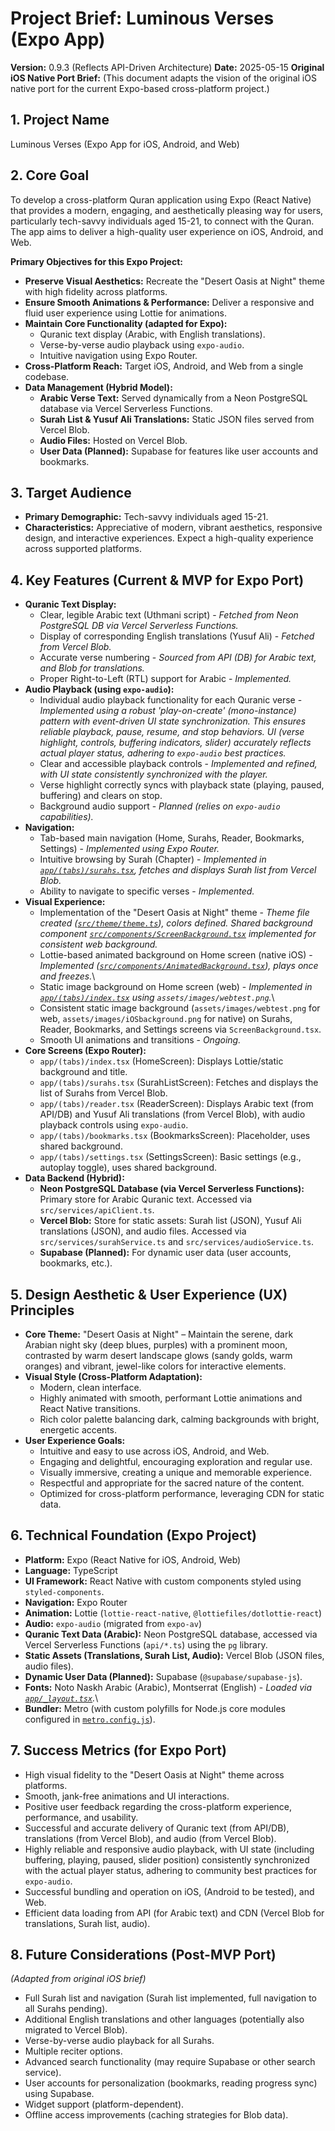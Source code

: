 # Project Brief: Luminous Verses (Expo App)

**Version:** 0.9.3 (Reflects API-Driven Architecture)
**Date:** 2025-05-15
**Original iOS Native Port Brief:** (This document adapts the vision of the original iOS native port for the current Expo-based cross-platform project.)

## 1. Project Name

Luminous Verses (Expo App for iOS, Android, and Web)

## 2. Core Goal

To develop a cross-platform Quran application using Expo (React Native) that provides a modern, engaging, and aesthetically pleasing way for users, particularly tech-savvy individuals aged 15-21, to connect with the Quran. The app aims to deliver a high-quality user experience on iOS, Android, and Web.

**Primary Objectives for this Expo Project:**
-   **Preserve Visual Aesthetics:** Recreate the "Desert Oasis at Night" theme with high fidelity across platforms.
-   **Ensure Smooth Animations & Performance:** Deliver a responsive and fluid user experience using Lottie for animations.
-   **Maintain Core Functionality (adapted for Expo):**
    -   Quranic text display (Arabic, with English translations).
    -   Verse-by-verse audio playback using `expo-audio`.
    -   Intuitive navigation using Expo Router.
-   **Cross-Platform Reach:** Target iOS, Android, and Web from a single codebase.
-   **Data Management (Hybrid Model):**
    -   **Arabic Verse Text:** Served dynamically from a Neon PostgreSQL database via Vercel Serverless Functions.
    -   **Surah List & Yusuf Ali Translations:** Static JSON files served from Vercel Blob.
    -   **Audio Files:** Hosted on Vercel Blob.
    -   **User Data (Planned):** Supabase for features like user accounts and bookmarks.

## 3. Target Audience

-   **Primary Demographic:** Tech-savvy individuals aged 15-21.
-   **Characteristics:** Appreciative of modern, vibrant aesthetics, responsive design, and interactive experiences. Expect a high-quality experience across supported platforms.

## 4. Key Features (Current & MVP for Expo Port)

-   **Quranic Text Display:**
    -   Clear, legible Arabic text (Uthmani script) - *Fetched from Neon PostgreSQL DB via Vercel Serverless Functions.*
    -   Display of corresponding English translations (Yusuf Ali) - *Fetched from Vercel Blob.*
    -   Accurate verse numbering - *Sourced from API (DB) for Arabic text, and Blob for translations.*
    -   Proper Right-to-Left (RTL) support for Arabic - *Implemented.*
-   **Audio Playback (using `expo-audio`):**
    -   Individual audio playback functionality for each Quranic verse - *Implemented using a robust 'play-on-create' (mono-instance) pattern with event-driven UI state synchronization. This ensures reliable playback, pause, resume, and stop behaviors. UI (verse highlight, controls, buffering indicators, slider) accurately reflects actual player status, adhering to `expo-audio` best practices.*
    -   Clear and accessible playback controls - *Implemented and refined, with UI state consistently synchronized with the player.*
    -   Verse highlight correctly syncs with playback state (playing, paused, buffering) and clears on stop.
    -   Background audio support - *Planned (relies on `expo-audio` capabilities).*
-   **Navigation:**
    -   Tab-based main navigation (Home, Surahs, Reader, Bookmarks, Settings) - *Implemented using Expo Router.*
    -   Intuitive browsing by Surah (Chapter) - *Implemented in [`app/(tabs)/surahs.tsx`](app/(tabs)/surahs.tsx:1), fetches and displays Surah list from Vercel Blob.*
    -   Ability to navigate to specific verses - *Implemented.*
-   **Visual Experience:**
    -   Implementation of the "Desert Oasis at Night" theme - *Theme file created ([`src/theme/theme.ts`](src/theme/theme.ts:1)), colors defined. Shared background component [`src/components/ScreenBackground.tsx`](src/components/ScreenBackground.tsx:1) implemented for consistent web background.*
    -   Lottie-based animated background on Home screen (native iOS) - *Implemented ([`src/components/AnimatedBackground.tsx`](src/components/AnimatedBackground.tsx:1)), plays once and freezes.*\
    -   Static image background on Home screen (web) - *Implemented in [`app/(tabs)/index.tsx`](app/(tabs)/index.tsx:1) using `assets/images/webtest.png`.*\
    -   Consistent static image background (`assets/images/webtest.png` for web, `assets/images/iOSbackground.png` for native) on Surahs, Reader, Bookmarks, and Settings screens via `ScreenBackground.tsx`.
    -   Smooth UI animations and transitions - *Ongoing.*
-   **Core Screens (Expo Router):**
    -   `app/(tabs)/index.tsx` (HomeScreen): Displays Lottie/static background and title.
    -   `app/(tabs)/surahs.tsx` (SurahListScreen): Fetches and displays the list of Surahs from Vercel Blob.
    -   `app/(tabs)/reader.tsx` (ReaderScreen): Displays Arabic text (from API/DB) and Yusuf Ali translations (from Vercel Blob), with audio playback controls using `expo-audio`.
    -   `app/(tabs)/bookmarks.tsx` (BookmarksScreen): Placeholder, uses shared background.
    -   `app/(tabs)/settings.tsx` (SettingsScreen): Basic settings (e.g., autoplay toggle), uses shared background.
-   **Data Backend (Hybrid):**
    -   **Neon PostgreSQL Database (via Vercel Serverless Functions):** Primary store for Arabic Quranic text. Accessed via `src/services/apiClient.ts`.
    -   **Vercel Blob:** Store for static assets: Surah list (JSON), Yusuf Ali translations (JSON), and audio files. Accessed via `src/services/surahService.ts` and `src/services/audioService.ts`.
    -   **Supabase (Planned):** For dynamic user data (user accounts, bookmarks, etc.).

## 5. Design Aesthetic & User Experience (UX) Principles

-   **Core Theme:** "Desert Oasis at Night" – Maintain the serene, dark Arabian night sky (deep blues, purples) with a prominent moon, contrasted by warm desert landscape glows (sandy golds, warm oranges) and vibrant, jewel-like colors for interactive elements.
-   **Visual Style (Cross-Platform Adaptation):**
    -   Modern, clean interface.
    -   Highly animated with smooth, performant Lottie animations and React Native transitions.
    -   Rich color palette balancing dark, calming backgrounds with bright, energetic accents.
-   **User Experience Goals:**
    -   Intuitive and easy to use across iOS, Android, and Web.
    -   Engaging and delightful, encouraging exploration and regular use.
    -   Visually immersive, creating a unique and memorable experience.
    -   Respectful and appropriate for the sacred nature of the content.
    -   Optimized for cross-platform performance, leveraging CDN for static data.

## 6. Technical Foundation (Expo Project)

-   **Platform:** Expo (React Native for iOS, Android, Web)
-   **Language:** TypeScript
-   **UI Framework:** React Native with custom components styled using `styled-components`.
-   **Navigation:** Expo Router
-   **Animation:** Lottie (`lottie-react-native`, `@lottiefiles/dotlottie-react`)
-   **Audio:** `expo-audio` (migrated from `expo-av`)
-   **Quranic Text Data (Arabic):** Neon PostgreSQL database, accessed via Vercel Serverless Functions (`api/*.ts`) using the `pg` library.
-   **Static Assets (Translations, Surah List, Audio):** Vercel Blob (JSON files, audio files).
-   **Dynamic User Data (Planned):** Supabase (`@supabase/supabase-js`).
-   **Fonts:** Noto Naskh Arabic (Arabic), Montserrat (English) - *Loaded via [`app/_layout.tsx`](app/_layout.tsx:1).*\
-   **Bundler:** Metro (with custom polyfills for Node.js core modules configured in [`metro.config.js`](metro.config.js:1)).

## 7. Success Metrics (for Expo Port)

-   High visual fidelity to the "Desert Oasis at Night" theme across platforms.
-   Smooth, jank-free animations and UI interactions.
-   Positive user feedback regarding the cross-platform experience, performance, and usability.
-   Successful and accurate delivery of Quranic text (from API/DB), translations (from Vercel Blob), and audio (from Vercel Blob).
-   Highly reliable and responsive audio playback, with UI state (including buffering, playing, paused, slider position) consistently synchronized with the actual player status, adhering to community best practices for `expo-audio`.
-   Successful bundling and operation on iOS, (Android to be tested), and Web.
-   Efficient data loading from API (for Arabic text) and CDN (Vercel Blob for translations, Surah list, audio).

## 8. Future Considerations (Post-MVP Port)
*(Adapted from original iOS brief)*
-   Full Surah list and navigation (Surah list implemented, full navigation to all Surahs pending).
-   Additional English translations and other languages (potentially also migrated to Vercel Blob).
-   Verse-by-verse audio playback for all Surahs.
-   Multiple reciter options.
-   Advanced search functionality (may require Supabase or other search service).
-   User accounts for personalization (bookmarks, reading progress sync) using Supabase.
-   Widget support (platform-dependent).
-   Offline access improvements (caching strategies for Blob data).